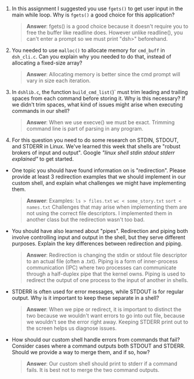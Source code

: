 1. In this assignment I suggested you use `fgets()` to get user input in the main while loop. Why is `fgets()` a good choice for this application?

    > **Answer**: fgets() is a good choice because it doesn't require you to free the buffer like readline does. However unlike readline(), you can't enter a prompt so we must print "dsh>" beforehand.

2. You needed to use `malloc()` to allocate memory for `cmd_buff` in `dsh_cli.c`. Can you explain why you needed to do that, instead of allocating a fixed-size array?

    > **Answer**:  Allocating memory is better since the cmd prompt will vary in size each iteration.


3. In `dshlib.c`, the function `build_cmd_list(`)` must trim leading and trailing spaces from each command before storing it. Why is this necessary? If we didn't trim spaces, what kind of issues might arise when executing commands in our shell?

    > **Answer**:  When we use execve() we must be exact. Trimming command line is part of parsing in any program.

4. For this question you need to do some research on STDIN, STDOUT, and STDERR in Linux. We've learned this week that shells are "robust brokers of input and output". Google _"linux shell stdin stdout stderr explained"_ to get started.

- One topic you should have found information on is "redirection". Please provide at least 3 redirection examples that we should implement in our custom shell, and explain what challenges we might have implementing them.

    > **Answer**: Examples:
        `ls > files.txt`
        `wc < some_story.txt`
        `sort < names.txt`
        Challenges that may arise when implementing them are not using the correct file descriptors. I implemented them in another class but the redirection wasn't too bad.

- You should have also learned about "pipes". Redirection and piping both involve controlling input and output in the shell, but they serve different purposes. Explain the key differences between redirection and piping.

    > **Answer**:  Redirection is changing the stdin or stdout file descriptor to an actual file (often a .txt). Piping is a form of inner-process communication (IPC) where two processes can communicate through a half-duplex pipe that the kernel owns. Piping is used to redirect the output of one process to the input of another in shells.

- STDERR is often used for error messages, while STDOUT is for regular output. Why is it important to keep these separate in a shell?

    > **Answer**:  When we pipe or redirect, it is important to distinct the two because we wouldn't want errors to go into out file, because we wouldn't see the error right away. Keeping STDERR print out to the screen helps us diagnose issues.

- How should our custom shell handle errors from commands that fail? Consider cases where a command outputs both STDOUT and STDERR. Should we provide a way to merge them, and if so, how?

    > **Answer**: Our custom shell should print to stderr if a command fails. It is best not to merge the two command outputs.